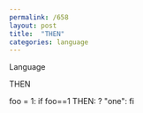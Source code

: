 ```yaml
---
permalink: /658
layout: post
title:  "THEN"
categories: language
---
```

Language

THEN

foo = 1: if foo==1 THEN: ? "one": fi

